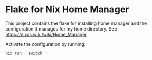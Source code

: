 # Flake for Nix Home Manager

This project contains the flake for installing home manager and the configuration it manages for my home directory.
See https://nixos.wiki/wiki/Home_Manager

Activate the configuration by running:
```console
nix run . switch
```
